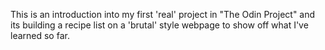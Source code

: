 This is an introduction into my first 'real' project in "The Odin Project" and its building a recipe list on a 'brutal' style webpage to show off what I've learned so far.